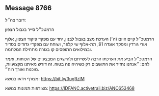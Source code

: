 ## Message 8766

דובר צה״ל: 

הרמטכ״ל סייר בגבול הצפון

הרמטכ״ל קיים היום (ה׳) הערכת מצב בגבול לבנון, יחד עם מפקד פיקוד הצפון, אלוף אורי גורדין ומפקד אוגדה 91, תת-אלוף שי קלפר, ושוחח עם מפקדי גדודים בסדיר ובמילואים התופסים קו בגזרה מתחילת המלחמה. 

הרמטכ״ל הביע את הערכתו הרבה לעשייתם ולהישגים המבצעיים של הכוחות, ואמר להם: ״אנחנו נחזיר את התושבים רק כשיהיה פה בטוח. זה דורש מאיתנו מקצועיות, מוכנות ואורך רוח״. 

מצורף וידאו בנושא: https://bit.ly/3ugRzIM

מצורפות תמונות בנושא: https://IDFANC.activetrail.biz/ANC653468

